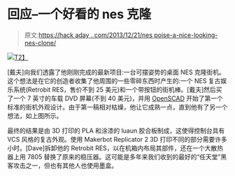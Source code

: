 # 回应–一个好看的 nes 克隆

> 原文:[https://hack aday . com/2013/12/21/nes poise-a-nice-looking-nes-clone/](https://hackaday.com/2013/12/21/nespoise-a-nice-looking-nes-clone/)

[![](../Images/a7ddc9e631fa0771e108528c9a772497.png)T2】](http://hackaday.com/wp-content/uploads/2013/12/qdqsdqsdq.jpg)

[戴夫]向我们透露了他刚刚完成的最新项目:一台可摆姿势的桌面 NES 克隆街机。这个想法是在它的创造者收集了他周围的一些零碎东西时产生的:一个 NES 复古娱乐系统(Retrobit RES，售价不到 25 美元)和一个带按钮的街机棒。[戴夫]然后买了一个 7 英寸的车载 DVD 屏幕(不到 40 美元)，并用 [OpenSCAD](http://www.openscad.org/) 开始了第一个标准的街机外观设计。由于第一稿相对枯燥，他让它成熟一点，直到他有了另一个想法，如上图所示。

最终的结果是由 3D 打印的 PLA 和涂漆的 luaun 胶合板制成，这使得控制台具有 VCS 风格的复古外观。使用 Makerbot Replicator 2 3D 打印不同的部分需要许多小时。[Dave]拆卸他的 Retrobit RES，以在机箱内布局其部件，还在一个大散热器上用 7805 替换了原来的稳压器。这可能是多年来我们收到的最好的“任天堂”黑客攻击之一，但也有其他人也使用墨盒。